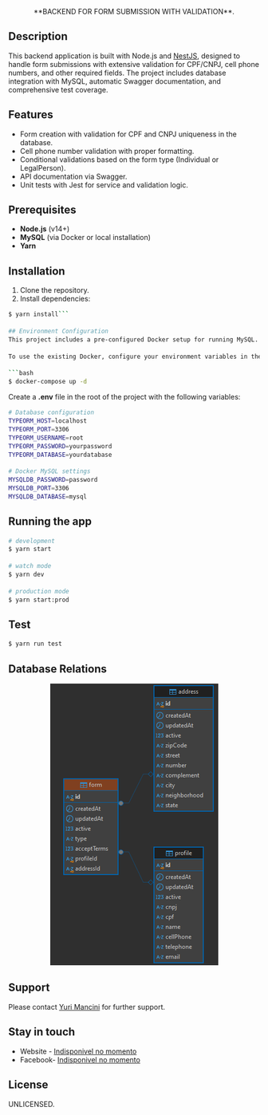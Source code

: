 <p align="center">**BACKEND FOR FORM SUBMISSION WITH VALIDATION**.</p>

## Description

This backend application is built with Node.js and [NestJS](https://github.com/nestjs/nest), designed to handle form submissions with extensive validation for CPF/CNPJ, cell phone numbers, and other required fields. The project includes database integration with MySQL, automatic Swagger documentation, and comprehensive test coverage.

## Features

- Form creation with validation for CPF and CNPJ uniqueness in the database.
- Cell phone number validation with proper formatting.
- Conditional validations based on the form type (Individual or LegalPerson).
- API documentation via Swagger.
- Unit tests with Jest for service and validation logic.

## Prerequisites

- **Node.js** (v14+)
- **MySQL** (via Docker or local installation)
- **Yarn**

## Installation

1. Clone the repository.
2. Install dependencies:

```bash
$ yarn install```

## Environment Configuration
This project includes a pre-configured Docker setup for running MySQL. If you wish to customize the MySQL configuration, you can modify the docker-compose.yml file.

To use the existing Docker, configure your environment variables in the .env file and run the following command:

```bash
$ docker-compose up -d
```
Create a **.env** file in the root of the project with the following variables:
```bash
# Database configuration
TYPEORM_HOST=localhost
TYPEORM_PORT=3306
TYPEORM_USERNAME=root
TYPEORM_PASSWORD=yourpassword
TYPEORM_DATABASE=yourdatabase

# Docker MySQL settings
MYSQLDB_PASSWORD=password
MYSQLDB_PORT=3306
MYSQLDB_DATABASE=mysql
```

## Running the app

```bash
# development
$ yarn start

# watch mode
$ yarn dev

# production mode
$ yarn start:prod
```

## Test

```bash
$ yarn run test
```

## Database Relations
<p align="center">
<img src="src/images/diagramForm.png">
</p>

## Support
Please contact [Yuri Mancini](https://github.com/YMdv) for further support.

## Stay in touch

- Website - [Indisponivel no momento](https://github.com/YMdv)
- Facebook- [Indisponivel no momento](https://github.com/YMdv)

## License

UNLICENSED.
